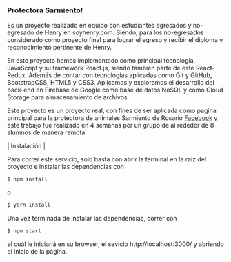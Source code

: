### Protectora Sarmiento!

Es un proyecto realizado en equipo con estudiantes egresados y no-egresado de Henry en soyhenry.com. Siendo, para los no-egresados considerado como proyecto final para lograr el egreso y recibir el diploma y reconocimiento pertinente de Henry.

En este proyecto hemos implementado como principal tecnologia, JavaScript y su framework React.js, siendo también parte de este React-Redux. Además de contar con tecnologías aplicadas como Git y GitHub, BootstrapCSS, HTML5 y CSS3. Aplicamos y exploramos el desarrollo del back-end en Firebase de Google como base de datos NoSQL y como Cloud Storage para almacenamiento de archivos.

Este proyecto es un proyecto real, con fines de ser aplicada como pagina principal para la protectora de animales Sarmiento de Rosario [Facebook](https://www.facebook.com/ProtectoraSarmiento.Rosario) y este trabajo fue realizado en 4 semanas por un grupo de al rededor de 8 alumnos de manera remota.

| Instalación |

Para correr este servicio, solo basta con abrir la terminal en la raíz del proyecto e instalar las dependencias con 
```sh
$ npm install
```
o
```sh
$ yarn install
```

Una vez terminada de instalar las dependencias, correr con 
```sh
$ npm start
```
el cuál le iniciariá en su browser, el sevicio http://localhost:3000/ y abriendo el inicio de la página.

